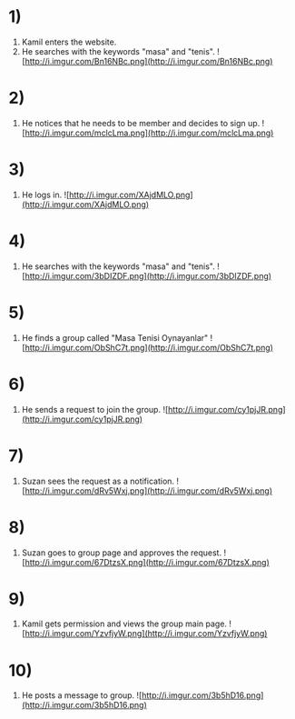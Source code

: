 # 1) #
  1. Kamil enters the website.
  1. He searches with the keywords "masa" and "tenis".
![http://i.imgur.com/Bn16NBc.png](http://i.imgur.com/Bn16NBc.png)

# 2) #
  1. He notices that he needs to be member and decides to sign up.
![http://i.imgur.com/mclcLma.png](http://i.imgur.com/mclcLma.png)

# 3) #
  1. He logs in.
![http://i.imgur.com/XAjdMLO.png](http://i.imgur.com/XAjdMLO.png)

# 4) #
  1. He searches with the keywords "masa" and "tenis".
![http://i.imgur.com/3bDIZDF.png](http://i.imgur.com/3bDIZDF.png)

# 5) #
  1. He finds a group called "Masa Tenisi Oynayanlar"
![http://i.imgur.com/ObShC7t.png](http://i.imgur.com/ObShC7t.png)

# 6) #
  1. He sends a request to join the group.
![http://i.imgur.com/cy1pjJR.png](http://i.imgur.com/cy1pjJR.png)

# 7) #
  1. Suzan sees the request as a notification.
![http://i.imgur.com/dRv5Wxj.png](http://i.imgur.com/dRv5Wxj.png)

# 8) #
  1. Suzan goes to group page and approves the request.
![http://i.imgur.com/67DtzsX.png](http://i.imgur.com/67DtzsX.png)

# 9) #
  1. Kamil gets permission and views the group main page.
![http://i.imgur.com/YzvfjyW.png](http://i.imgur.com/YzvfjyW.png)

# 10) #
  1. He posts a message to group.
![http://i.imgur.com/3b5hD16.png](http://i.imgur.com/3b5hD16.png)